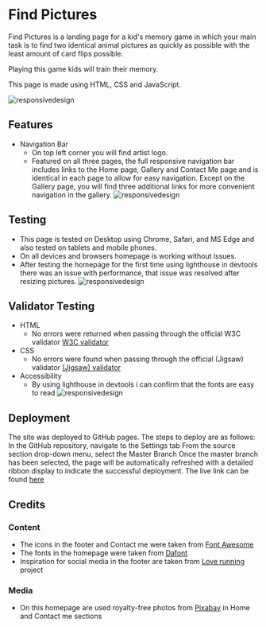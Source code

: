 # Find Pictures  

Find Pictures is a landing page for a kid's memory game in which your main task is to find two identical animal pictures as quickly as possible with the least amount of card flips possible.

Playing this game kids will train their memory.

This page is made using HTML, CSS and JavaScript.

![responsivedesign](assets/images/for%20readme%20file/responsive.JPG)












## Features

- Navigation Bar
  - On top left corner you will find artist logo.
  - Featured on all three pages, the full responsive navigation bar includes links to the Home page, Gallery and Contact Me page and is identical in each page to allow for easy navigation. Except on the Gallery page, you will find three additional links for more convenient navigation in the gallery. 
![responsivedesign](assets/images/for%20readme%20file/nav.JPG)

## Testing

- This page is tested on Desktop using Chrome, Safari, and MS Edge and also tested on tablets and mobile phones.
- On all devices and browsers homepage is working without issues.
- After testing the homepage for the first time using lighthouse in devtools there was an issue with performance, that issue was resolved after resizing pictures.
![responsivedesign](assets/images/for%20readme%20file/befor.JPG)
## Validator Testing

- HTML
  - No errors were returned when passing through the official W3C validator <a href="https://validator.w3.org/nu/?doc=https%3A%2F%2Fkasparsmazurs.github.io%2Fmr_kris_tattoo%2Findex.html" target="_blank">W3C validator</a>
- CSS
  - No errors were found when passing through the official (Jigsaw) validator <a href="https://jigsaw.w3.org/css-validator/validator?uri=https%3A%2F%2Fkasparsmazurs.github.io%2Fmr_kris_tattoo%2Findex.html&profile=css3svg&usermedium=all&warning=1&vextwarning=&lang=en" target="_blank">(Jigsaw) validator</a>
- Accessibility
  - By using lighthouse in devtools i can confirm that the fonts are easy to read
![responsivedesign](assets/images/for%20readme%20file/after.JPG)

## Deployment

The site was deployed to GitHub pages. The steps to deploy are as follows:
In the GitHub repository, navigate to the Settings tab
From the source section drop-down menu, select the Master Branch
Once the master branch has been selected, the page will be automatically refreshed with a detailed ribbon display to indicate the successful deployment.
The live link can be found <a href="https://kasparsmazurs.github.io/mr_kris_tattoo/index.html" target="_blank">here</a>

## Credits

### Content

  - The icons in the footer and Contact me were taken from <a href="https://fontawesome.com/" target="_blank">Font Awesome</a> 
  - The fonts in the homepage were taken from <a href="https://www.dafont.com/mephisto.font" target="_blank">Dafont</a>
  - Inspiration for social media in the footer are taken from <a href="https://kasparsmazurs.github.io/Love_Running/" target="_blank">Love running</a> project

### Media

  - On this homepage are used royalty-free photos from <a href="https://pixabay.com/photos/" target="_blank">Pixabay</a> in Home and Contact me sections